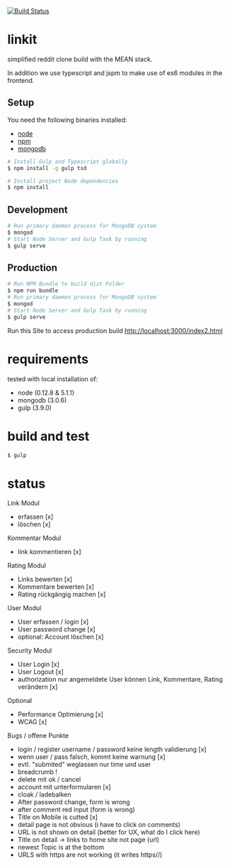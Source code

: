 [![Build Status](https://travis-ci.org/munxar/reddit.svg?branch=master)](https://travis-ci.org/munxar/reddit)

# linkit
simplified reddit clone build with the MEAN stack.

In addition we use typescript and jspm to make use of es6 modules in the frontend.

## Setup
You need the following binaries installed:
- [node](https://nodejs.org/)
- [npm](https://www.npmjs.com/)
- [mongodb](https://docs.mongodb.org/manual/tutorial/install-mongodb-on-os-x/)

```sh
# Install Gulp and Typescript globally
$ npm install -g gulp tsd

# Install project Node dependencies
$ npm install
```

## Development
```sh
# Run primary daemon process for MongoDB system
$ mongod
# Start Node Server and Gulp Task by running
$ gulp serve
```

## Production
```sh
# Run NPM Bundle to build dist Folder
$ npm run bundle
# Run primary daemon process for MongoDB system
$ mongod
# Start Node Server and Gulp Task by running
$ gulp serve
```
Run this Site to access production build [http://localhost:3000/index2.html](http://localhost:3000/index2.html)

# requirements
tested with local installation of:
 - node (0.12.8 & 5.1.1)
 - mongodb (3.0.6)
 - gulp (3.9.0)

# build and test
```sh
$ gulp
```

# status
Link Modul
- erfassen [x]
- löschen [x]

Kommentar Modul
- link kommentieren [x]


Rating Modul
- Links bewerten [x]
- Kommentare bewerten [x]
- Rating rückgängig machen [x]

User Modul
- User erfassen / login [x]
- User password change [x]
- optional: Account löschen [x]

Security Modul
- User Login [x]
- User Logout [x]
- authorization nur angemeldete User können Link, Kommentare, Rating verändern [x]

Optional
- Performance Optimierung [x]
- WCAG [x]

Bugs / offene Punkte
- login / register username / password keine length validierung [x]
- wenn user / pass falsch, kommt keine warnung [x]
- evtl. "submited" weglassen nur time und user
- breadcrumb !
- delete mit ok / cancel
- account mit unterformularen [x]
- cloak / ladebalken
- After password change, form is wrong
- after comment red input (form is wrong)
- Title on Mobile is cutted [x]
- detail page is not obvious (i have to click on comments)
- URL is not shown on detail (better for UX, what do I click here)
- Title on detail -> links to home site not page (url)
- newest Topic is at the bottom
- URLS with https are not working (it writes https//)



